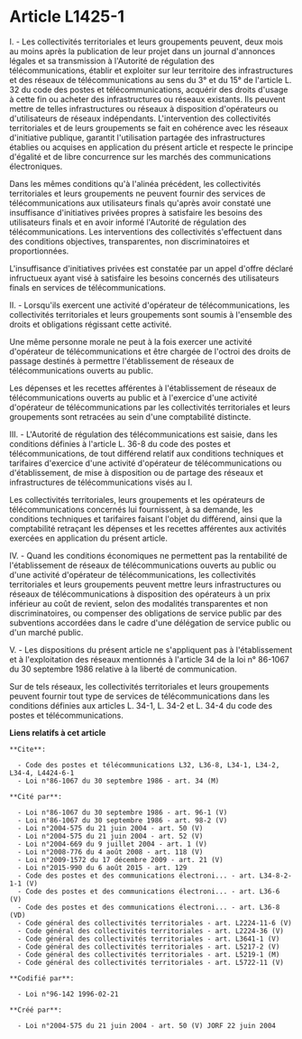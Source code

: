 # Article L1425-1

I. - Les collectivités territoriales et leurs groupements peuvent, deux mois au moins après la publication de leur projet
dans un journal d'annonces légales et sa transmission à l'Autorité de régulation des télécommunications, établir et exploiter
sur leur territoire des infrastructures et des réseaux de télécommunications au sens du 3° et du 15° de l'article L. 32 du
code des postes et télécommunications, acquérir des droits d'usage à cette fin ou acheter des infrastructures ou réseaux
existants. Ils peuvent mettre de telles infrastructures ou réseaux à disposition d'opérateurs ou d'utilisateurs de réseaux
indépendants. L'intervention des collectivités territoriales et de leurs groupements se fait en cohérence avec les réseaux
d'initiative publique, garantit l'utilisation partagée des infrastructures établies ou acquises en application du présent
article et respecte le principe d'égalité et de libre concurrence sur les marchés des communications électroniques.

Dans les mêmes conditions qu'à l'alinéa précédent, les collectivités territoriales et leurs groupements ne peuvent fournir
des services de télécommunications aux utilisateurs finals qu'après avoir constaté une insuffisance d'initiatives privées
propres à satisfaire les besoins des utilisateurs finals et en avoir informé l'Autorité de régulation des télécommunications.
Les interventions des collectivités s'effectuent dans des conditions objectives, transparentes, non discriminatoires et
proportionnées.

L'insuffisance d'initiatives privées est constatée par un appel d'offre déclaré infructueux ayant visé à satisfaire les
besoins concernés des utilisateurs finals en services de télécommunications.

II. - Lorsqu'ils exercent une activité d'opérateur de télécommunications, les collectivités territoriales et leurs
groupements sont soumis à l'ensemble des droits et obligations régissant cette activité.

Une même personne morale ne peut à la fois exercer une activité d'opérateur de télécommunications et être chargée de l'octroi
des droits de passage destinés à permettre l'établissement de réseaux de télécommunications ouverts au public.

Les dépenses et les recettes afférentes à l'établissement de réseaux de télécommunications ouverts au public et à l'exercice
d'une activité d'opérateur de télécommunications par les collectivités territoriales et leurs groupements sont retracées au
sein d'une comptabilité distincte.

III. - L'Autorité de régulation des télécommunications est saisie, dans les conditions définies à l'article L. 36-8 du code
des postes et télécommunications, de tout différend relatif aux conditions techniques et tarifaires d'exercice d'une activité
d'opérateur de télécommunications ou d'établissement, de mise à disposition ou de partage des réseaux et infrastructures de
télécommunications visés au I.

Les collectivités territoriales, leurs groupements et les opérateurs de télécommunications concernés lui fournissent, à sa
demande, les conditions techniques et tarifaires faisant l'objet du différend, ainsi que la comptabilité retraçant les
dépenses et les recettes afférentes aux activités exercées en application du présent article.

IV. - Quand les conditions économiques ne permettent pas la rentabilité de l'établissement de réseaux de télécommunications
ouverts au public ou d'une activité d'opérateur de télécommunications, les collectivités territoriales et leurs groupements
peuvent mettre leurs infrastructures ou réseaux de télécommunications à disposition des opérateurs à un prix inférieur au
coût de revient, selon des modalités transparentes et non discriminatoires, ou compenser des obligations de service public
par des subventions accordées dans le cadre d'une délégation de service public ou d'un marché public.

V. - Les dispositions du présent article ne s'appliquent pas à l'établissement et à l'exploitation des réseaux mentionnés à
l'article 34 de la loi n° 86-1067 du 30 septembre 1986 relative à la liberté de communication.

Sur de tels réseaux, les collectivités territoriales et leurs groupements peuvent fournir tout type de services de
télécommunications dans les conditions définies aux articles L. 34-1, L. 34-2 et L. 34-4 du code des postes et
télécommunications.

**Liens relatifs à cet article**

	**Cite**:

	  - Code des postes et télécommunications L32, L36-8, L34-1, L34-2, L34-4, L4424-6-1
	  - Loi n°86-1067 du 30 septembre 1986 - art. 34 (M)

	**Cité par**:

	  - Loi n°86-1067 du 30 septembre 1986 - art. 96-1 (V)
	  - Loi n°86-1067 du 30 septembre 1986 - art. 98-2 (V)
	  - Loi n°2004-575 du 21 juin 2004 - art. 50 (V)
	  - Loi n°2004-575 du 21 juin 2004 - art. 52 (V)
	  - Loi n°2004-669 du 9 juillet 2004 - art. 1 (V)
	  - Loi n°2008-776 du 4 août 2008 - art. 118 (V)
	  - Loi n°2009-1572 du 17 décembre 2009 - art. 21 (V)
	  - Loi n°2015-990 du 6 août 2015 - art. 129
	  - Code des postes et des communications électroni... - art. L34-8-2-1-1 (V)
	  - Code des postes et des communications électroni... - art. L36-6 (V)
	  - Code des postes et des communications électroni... - art. L36-8 (VD)
	  - Code général des collectivités territoriales - art. L2224-11-6 (V)
	  - Code général des collectivités territoriales - art. L2224-36 (V)
	  - Code général des collectivités territoriales - art. L3641-1 (V)
	  - Code général des collectivités territoriales - art. L5217-2 (V)
	  - Code général des collectivités territoriales - art. L5219-1 (M)
	  - Code général des collectivités territoriales - art. L5722-11 (V)

	**Codifié par**:

	  - Loi n°96-142 1996-02-21

	**Créé par**:

	  - Loi n°2004-575 du 21 juin 2004 - art. 50 (V) JORF 22 juin 2004
